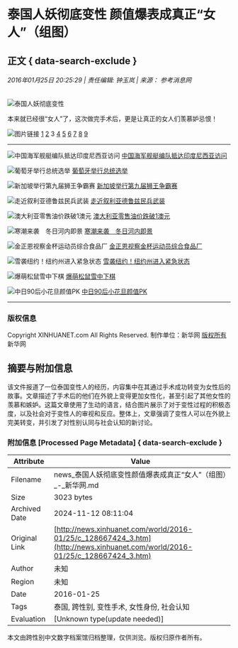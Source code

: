 # 泰国人妖彻底变性 颜值爆表成真正“女人”（组图）

## 正文 { data-search-exclude }


###### 2016年01月25日 20:25:29 | 责任编辑: 钟玉岚 | 来源： 参考消息网

![泰国人妖彻底变性](http://imgs.xinhuanet.com/ad/xhdtlogo.gif)

本来就已经很“女人”了，这次做完手术后，更是让真正的女人们羡慕妒忌恨！

![图片链接](http://www.xinhuanet.com/photo/static/articlel.gif) [1](http://news.xinhuanet.com/world/2016-01/25/c_128667424.htm) [2](http://news.xinhuanet.com/world/2016-01/25/c_128667424_2.htm) 3 [4](http://news.xinhuanet.com/world/2016-01/25/c_128667424_4.htm) [5](http://news.xinhuanet.com/world/2016-01/25/c_128667424_5.htm) [6](http://news.xinhuanet.com/world/2016-01/25/c_128667424_6.htm) [7](http://news.xinhuanet.com/world/2016-01/25/c_128667424_7.htm) [8](http://news.xinhuanet.com/world/2016-01/25/c_128667424_8.htm) [9](http://news.xinhuanet.com/world/2016-01/25/c_128667424_9.htm)

---

![中国海军舰艇编队抵达印度尼西亚访问](../../titlepic/1117877294_1453679340065_title1n.jpg) [中国海军舰艇编队抵达印度尼西亚访问](http://news.xinhuanet.com/world/2016-01/25/c_128663925.htm)

![葡萄牙举行总统选举](../../titlepic/1117877298_1453679344966_title1n.jpg) [葡萄牙举行总统选举](http://news.xinhuanet.com/world/2016-01/25/c_128663920.htm)

![新加坡举行第九届狮王争霸赛](../../titlepic/1117877287_1453679334936_title1n.jpg) [新加坡举行第九届狮王争霸赛](http://news.xinhuanet.com/world/2016-01/25/c_128663918.htm)

![走近叙利亚德鲁兹民兵武装](../../titlepic/1117877282_1453679329942_title1n.jpg) [走近叙利亚德鲁兹民兵武装](http://news.xinhuanet.com/world/2016-01/25/c_128663922.htm)

![澳大利亚零售油价跌破1澳元](../../titlepic/1117877276_1453679322223_title1n.jpg) [澳大利亚零售油价跌破1澳元](http://news.xinhuanet.com/world/2016-01/25/c_128663923.htm)

![寒潮来袭　冬日河内即景](../../titlepic/1117877270_1453679316258_title1n.jpg) [寒潮来袭　冬日河内即景](http://news.xinhuanet.com/world/2016-01/25/c_128663917.htm)

![金正恩视察金杯运动员综合食品厂](../../titlepic/1117874709_1453603804799_title1n.jpg) [金正恩视察金杯运动员综合食品厂](http://news.xinhuanet.com/world/2016-01/24/c_128661343.htm)

![雪袭纽约！纽约州进入紧急状态](../../titlepic/1117875430_1453617309287_title1n.jpg) [雪袭纽约！纽约州进入紧急状态](http://news.xinhuanet.com/world/2016-01/24/c_128662054.htm)

![爆萌松鼠雪中下棋](../../titlepic/135037680_1453512693937_title1n.jpg) [爆萌松鼠雪中下棋](http://japan.xinhuanet.com/2016-01/25/c_135038284.htm)

![中日90后小花旦颜值PK](../../titlepic/135038255_1453532147857_title1n.jpg) [中日90后小花旦颜值PK](http://japan.xinhuanet.com/2016-01/25/c_135038255.htm)

---

### 版权信息

Copyright XINHUANET.com All Rights Reserved. 制作单位：新华网 [版权所有](http://www.xinhuanet.com/copyright.htm) 新华网

## 摘要与附加信息

<!-- tcd_abstract -->
该文件报道了一位泰国变性人的经历，内容集中在其通过手术成功转变为女性后的故事。文章描述了手术后的他们在外貌上变得更加女性化，甚至引起了其他女性的羡慕和嫉妒。这篇文章使用了生动的语言，结合图片展示了对于变性过程的积极态度，以及社会对于变性人的审视和反应。整体上，文章强调了变性人可以在外貌上完美转变，并引发了对性别认同与社会认知的新讨论。
<!-- tcd_abstract_end -->

### 附加信息 [Processed Page Metadata] { data-search-exclude }

| Attribute       | Value                                  |
|-----------------|----------------------------------------|
| Filename        | news_泰国人妖彻底变性颜值爆表成真正“女人”（组图）_-_新华网.md                             |
| Size            | 3023 bytes                           |
| Archived Date   | 2024-11-12 08:11:04                             |
| Original Link   | [http://news.xinhuanet.com/world/2016-01/25/c_128667424_3.htm](http://news.xinhuanet.com/world/2016-01/25/c_128667424_3.htm)                       |
| Author          | 未知                               |
| Region          | 未知                               |
| Date            | 2016-01-25                                 |
| Tags            | 泰国, 跨性别, 变性手术, 女性身份, 社会认知                                 |
| Evaluation            | [Unknown type(update needed)]                                 |
<!-- tcd_table_end -->

本文由跨性别中文数字档案馆归档整理，仅供浏览。版权归原作者所有。
